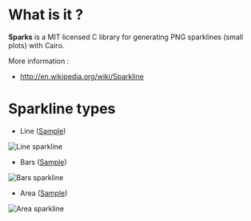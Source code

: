 # What is it ?

**Sparks** is a MIT licensed C library for generating PNG sparklines (small
plots) with Cairo.

More information :

* http://en.wikipedia.org/wiki/Sparkline



# Sparkline types

* Line ([Sample](https://github.com/thomas-quemard/sparks/blob/master/examples/line.c))

![Line sparkline](https://github.com/thomas-quemard/sparks/raw/master/examples/line.png)

* Bars ([Sample](https://github.com/thomas-quemard/sparks/blob/master/examples/bars.c))

![Bars sparkline](https://github.com/thomas-quemard/sparks/raw/master/examples/bars.png)

* Area ([Sample](https://github.com/thomas-quemard/sparks/blob/master/examples/area.c))

![Area sparkline](https://github.com/thomas-quemard/sparks/raw/master/examples/area.png)
